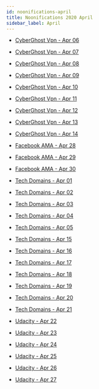 ```yaml
---
id: noonifications-april
title: Noonifications 2020 April
sidebar_label: April
---
```


- <a href="/html/Noonifications/2020/April/Cyberghostvpn Apr 06.html" target="_parent">CyberGhost Vpn - Apr 06</a>
- <a href="/html/Noonifications/2020/April/Cyberghostvpn Apr 07.html" target="_parent">CyberGhost Vpn - Apr 07</a>
- <a href="/html/Noonifications/2020/April/Cyberghostvpn Apr 08.html" target="_parent">CyberGhost Vpn - Apr 08</a>
- <a href="/html/Noonifications/2020/April/Cyberghostvpn Apr 09.html" target="_parent">CyberGhost Vpn - Apr 09</a>
- <a href="/html/Noonifications/2020/April/Cyberghostvpn Apr 10.html" target="_parent">CyberGhost Vpn - Apr 10</a>
- <a href="/html/Noonifications/2020/April/Cyberghostvpn Apr 11.html" target="_parent">CyberGhost Vpn - Apr 11</a>
- <a href="/html/Noonifications/2020/April/Cyberghostvpn Apr 12.html" target="_parent">CyberGhost Vpn - Apr 12</a>
- <a href="/html/Noonifications/2020/April/Cyberghostvpn Apr 13.html" target="_parent">CyberGhost Vpn - Apr 13</a>
- <a href="/html/Noonifications/2020/April/Cyberghostvpn Apr 14.html" target="_parent">CyberGhost Vpn - Apr 14</a>
- <a href="/html/Noonifications/2020/April/Facebook AMA Apr 28.html" target="_parent">Facebook AMA - Apr 28</a>
- <a href="/html/Noonifications/2020/April/Facebook AMA Apr 29.html" target="_parent">Facebook AMA - Apr 29</a>
- <a href="/html/Noonifications/2020/April/Facebook AMA Apr 30.html" target="_parent">Facebook AMA - Apr 30</a>
- <a href="/html/Noonifications/2020/April/Tech Domains Apr 01.html" target="_parent">Tech Domains - Apr 01</a>
- <a href="/html/Noonifications/2020/April/Tech Domains Apr 02.html" target="_parent">Tech Domains - Apr 02</a>
- <a href="/html/Noonifications/2020/April/Tech Domains Apr 03.html" target="_parent">Tech Domains - Apr 03</a>
- <a href="/html/Noonifications/2020/April/Tech Domains Apr 04.html" target="_parent">Tech Domains - Apr 04</a>
- <a href="/html/Noonifications/2020/April/Tech Domains Apr 05.html" target="_parent">Tech Domains - Apr 05</a>
- <a href="/html/Noonifications/2020/April/Tech Domains Apr 15.html" target="_parent">Tech Domains - Apr 15</a>
- <a href="/html/Noonifications/2020/April/Tech Domains Apr 16.html" target="_parent">Tech Domains - Apr 16</a>
- <a href="/html/Noonifications/2020/April/Tech Domains Apr 17.html" target="_parent">Tech Domains - Apr 17</a>
- <a href="/html/Noonifications/2020/April/Tech Domains Apr 18.html" target="_parent">Tech Domains - Apr 18</a>
- <a href="/html/Noonifications/2020/April/Tech Domains Apr 19.html" target="_parent">Tech Domains - Apr 19</a>
- <a href="/html/Noonifications/2020/April/Tech Domains Apr 20.html" target="_parent">Tech Domains - Apr 20</a>
- <a href="/html/Noonifications/2020/April/Tech Domains Apr 21.html" target="_parent">Tech Domains - Apr 21</a>

- <a href="/html/Noonifications/2020/April/Udacity Apr 22.html" target="_parent">Udacity - Apr 22</a>
- <a href="/html/Noonifications/2020/April/Udacity Apr 23.html" target="_parent">Udacity - Apr 23</a>
- <a href="/html/Noonifications/2020/April/Udacity Apr 24.html" target="_parent">Udacity - Apr 24</a>
- <a href="/html/Noonifications/2020/April/Udacity Apr 25.html" target="_parent">Udacity - Apr 25</a>
- <a href="/html/Noonifications/2020/April/Udacity Apr 26.html" target="_parent">Udacity - Apr 26</a>
- <a href="/html/Noonifications/2020/April/Udacity Apr 27.html" target="_parent">Udacity - Apr 27</a>

